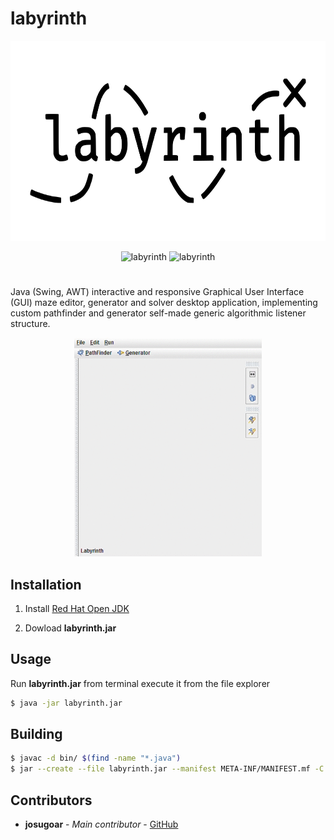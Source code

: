 # labyrinth

<p align="center">
  <img src="assets/labyrinth.png" alt="labyrinth" width="640" height="320" />
</p>

<p align="center">
  <img src="https://img.shields.io/badge/author-josugoar-blue" alt="labyrinth" />
  <img src="https://img.shields.io/badge/license-MIT-green" alt="labyrinth" />
</p>

<h1></h1>

Java (Swing, AWT) interactive and responsive Graphical User Interface (GUI) maze editor, generator and solver desktop application, implementing custom pathfinder and generator self-made generic algorithmic listener structure.

<p align="center">
  <img alt="labyrinth" src="assets/labyrinth.gif" width="300" height="350" />
</p>

## Installation

1. Install [Red Hat Open JDK](https://developers.redhat.com/products/openjdk/download?sc_cid=701f2000000RWTnAAO)

2. Dowload **labyrinth.jar**

## Usage

Run **labyrinth.jar** from terminal execute it from the file explorer

```sh
$ java -jar labyrinth.jar
```

## Building

```sh
$ javac -d bin/ $(find -name "*.java")
$ jar --create --file labyrinth.jar --manifest META-INF/MANIFEST.mf -C bin/ .
```

## Contributors

- **josugoar** - _Main contributor_ - [GitHub](https://github.com/josugoar)
